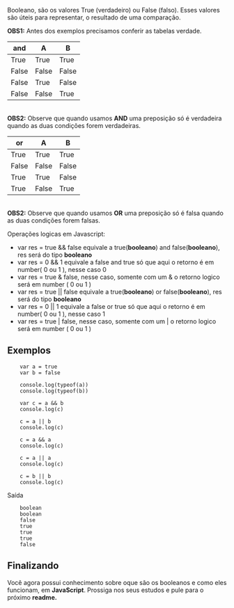 <p>Booleano, são os valores True (verdadeiro) ou False (falso). Esses valores são úteis para representar, o resultado de uma comparação.</p>

<b>OBS1:</b> Antes dos exemplos precisamos conferir as tabelas verdade. 
 
|and  | A   | B   |
|-----|-----|-----|
|True |True |True |
|False|False|False|
|False|True |False|
|False|False|True |
<br>
<b>OBS2:</b> Observe que quando usamos <b>AND</b> uma preposição só é verdadeira quando as duas condições forem verdadeiras.<br>


|or   | A   | B   |
|-----|-----|-----|
|True |True |True |
|False|False|False|
|True |True |False|
|True |False|True |

<br>
<b>OBS2:</b> Observe que quando usamos <b>OR</b> uma preposição só é falsa quando as duas condições forem falsas.

Operações logicas em Javascript:
* var res = true && false equivale a true(**booleano**) and false(**booleano**), res será do tipo **booleano**
* var res = 0 && 1 equivale a false and true só que aqui o retorno é em number( 0 ou 1 ), nesse caso 0
* var res = true & false, nesse caso, somente com um & o retorno logico será em number ( 0 ou 1 )
*  var res = true || false equivale a true(**booleano**) or false(**booleano**), res será do tipo **booleano**
* var res = 0 || 1 equivale a false or true só que aqui o retorno é em number( 0 ou 1 ), nesse caso 1
* var res = true | false, nesse caso, somente com um | o retorno logico será em number ( 0 ou 1 )


## Exemplos

```
    var a = true
    var b = false
    
    console.log(typeof(a))
    console.log(typeof(b))
    
    var c = a && b
    console.log(c)
    
    c = a || b
    console.log(c)
    
    c = a && a
    console.log(c)
    
    c = a || a
    console.log(c)
    
    c = b || b 
    console.log(c)
```
Saída
```
    boolean
    boolean
    false
    true
    true
    true
    false
```

## Finalizando
Você agora possui conhecimento sobre oque são os booleanos e como eles funcionam, em <b>JavaScript</b>. Prossiga nos seus estudos e pule para o próximo <b>readme.</b>
